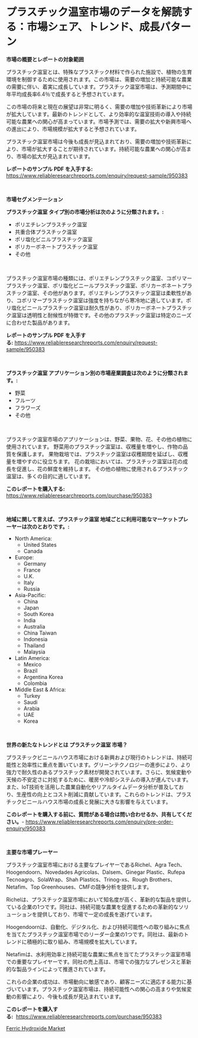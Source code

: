 <p><h1>プラスチック温室市場のデータを解読する：市場シェア、トレンド、成長パターン</h1></p><p><strong>市場の概要とレポートの対象範囲</strong></p>
<p><p>プラスチック温室とは、特殊なプラスチック材料で作られた施設で、植物の生育環境を制御するために使用されます。この市場は、需要の増加と持続可能な農業の需要に伴い、着実に成長しています。プラスチック温室市場は、予測期間中に年平均成長率6.4％で成長すると予想されています。</p><p>この市場の将来と現在の展望は非常に明るく、需要の増加や技術革新により市場が拡大しています。最新のトレンドとして、より効率的な温室技術の導入や持続可能な農業への関心が高まっています。市場予測では、需要の拡大や新興市場への進出により、市場規模が拡大すると予想されています。</p><p>プラスチック温室市場は今後も成長が見込まれており、需要の増加や技術革新により、市場が拡大することが期待されています。持続可能な農業への関心が高まり、市場の拡大が見込まれています。</p></p>
<p><strong>レポートのサンプル PDF を入手する:</strong> <a href="https://www.reliableresearchreports.com/enquiry/request-sample/950383">https://www.reliableresearchreports.com/enquiry/request-sample/950383</a></p>
<p>&nbsp;</p>
<p><strong>市場セグメンテーション</strong></p>
<p><strong>プラスチック温室 タイプ別の市場分析は次のように分類されます。:</strong></p>
<p><ul><li>ポリエチレンプラスチック温室</li><li>共重合体プラスチック温室</li><li>ポリ塩化ビニルプラスチック温室</li><li>ポリカーボネートプラスチック温室</li><li>その他</li></ul></p>
<p>&nbsp;</p>
<p><p>プラスチック温室市場の種類には、ポリエチレンプラスチック温室、コポリマープラスチック温室、ポリ塩化ビニールプラスチック温室、ポリカーボネートプラスチック温室、その他があります。ポリエチレンプラスチック温室は柔軟性があり、コポリマープラスチック温室は強度を持ちながら寒冷地に適しています。ポリ塩化ビニールプラスチック温室は耐久性があり、ポリカーボネートプラスチック温室は透明性と耐候性が特徴です。その他のプラスチック温室は特定のニーズに合わせた製品があります。</p></p>
<p><strong>レポートのサンプル PDF を入手する:</strong>&nbsp;<a href="https://www.reliableresearchreports.com/enquiry/request-sample/950383">https://www.reliableresearchreports.com/enquiry/request-sample/950383</a></p>
<p>&nbsp;</p>
<p><strong> プラスチック温室 アプリケーション別の市場産業調査は次のように分類されます。:</strong></p>
<p><ul><li>野菜</li><li>フルーツ</li><li>フラワーズ</li><li>その他</li></ul></p>
<p>&nbsp;</p>
<p><p>プラスチック温室市場のアプリケーションは、野菜、果物、花、その他の植物に使用されています。 野菜用のプラスチック温室は、収穫量を増やし、作物の品質を保護します。 果物栽培では、プラスチック温室は収穫期間を延ばし、収穫量を増やすのに役立ちます。 花の栽培においては、プラスチック温室は花の成長を促進し、花の鮮度を維持します。 その他の植物に使用されるプラスチック温室は、多くの目的に適しています。</p></p>
<p><strong>このレポートを購入する:</strong>&nbsp; <a href="https://www.reliableresearchreports.com/purchase/950383">https://www.reliableresearchreports.com/purchase/950383</a></p>
<p>&nbsp;</p>
<p><strong>地域に関して言えば、プラスチック温室 地域ごとに利用可能なマーケットプレーヤーは次のとおりです。:</strong></p>
<p><ul>
    <li>
        North America:
        <ul>
            <li>United States</li>
            <li>Canada</li>
        </ul>
    </li>
    <li>
        Europe:
        <ul>
            <li>Germany</li>
            <li>France</li>
            <li>U.K.</li>
            <li>Italy</li>
            <li>Russia</li>
        </ul>
    </li>
    <li>
        Asia-Pacific:
        <ul>
            <li>China</li>
            <li>Japan</li>
            <li>South Korea</li>
            <li>India</li>
            <li>Australia</li>
            <li>China Taiwan</li>
            <li>Indonesia</li>
            <li>Thailand</li>
            <li>Malaysia</li>
        </ul>
    </li>
    <li>
        Latin America:
        <ul>
            <li>Mexico</li>
            <li>Brazil</li>
            <li>Argentina Korea</li>
            <li>Colombia</li>
        </ul>
    </li>
    <li>
        Middle East & Africa:
        <ul>
            <li>Turkey</li>
            <li>Saudi</li>
            <li>Arabia</li>
            <li>UAE</li>
            <li>Korea</li>
        </ul>
    </li>
    </ul></p>
<p>&nbsp;</p>
<p><strong>世界の新たなトレンドとは プラスチック温室 市場？</strong></p>
<p><p>プラスチックビニールハウス市場における新興および現行のトレンドは、持続可能性と効率性に重点を置いています。グリーンテクノロジーの進歩により、より強力で耐久性のあるプラスチック素材が開発されています。さらに、気候変動や天候の不安定さに対処するために、暖房や冷却システムの導入が進んでいます。また、IoT技術を活用した農業自動化やリアルタイムデータ分析が普及しており、生産性の向上とコスト削減に貢献しています。これらのトレンドは、プラスチックビニールハウス市場の成長と発展に大きな影響を与えています。</p></p>
<p><strong>このレポートを購入する前に、質問がある場合は問い合わせるか、共有してください。</strong>- <a href="https://www.reliableresearchreports.com/enquiry/pre-order-enquiry/950383">https://www.reliableresearchreports.com/enquiry/pre-order-enquiry/950383</a></p>
<p>&nbsp;</p>
<p><strong>主要な市場プレーヤー</strong></p>
<p><p>プラスチック温室市場における主要なプレイヤーであるRichel、Agra Tech、Hoogendoorn、Novedades Agricolas、Dalsem、Ginegar Plastic、Rufepa Tecnoagro、SolaWrap、Shah Plastics、Trinog-xs、Rough Brothers、Netafim、Top Greenhouses、CMFの競争分析を提供します。</p><p>Richelは、プラスチック温室市場において知名度が高く、革新的な製品を提供している企業の1つです。同社は、持続可能な農業を促進するための革新的なソリューションを提供しており、市場で一定の成長を遂げています。</p><p>Hoogendoornは、自動化、デジタル化、および持続可能性への取り組みに焦点を当てたプラスチック温室市場でのリーダー企業の1つです。同社は、最新のトレンドに積極的に取り組み、市場規模を拡大しています。</p><p>Netafimは、水利用効率と持続可能な農業に焦点を当てたプラスチック温室市場での重要なプレイヤーです。同社の売上高は、市場での強力なプレゼンスと革新的な製品ラインによって推進されています。</p><p>これらの企業の成功は、市場動向に敏感であり、顧客ニーズに適応する能力に基づいています。プラスチック温室市場は、持続可能性への関心の高まりや気候変動の影響により、今後も成長が見込まれています。</p></p>
<p><strong>このレポートを購入する:</strong>&nbsp;&nbsp;<a href="https://www.reliableresearchreports.com/purchase/950383">https://www.reliableresearchreports.com/purchase/950383</a></p>
<p><p><a href="https://simplistic-meeting-7ee.notion.site/Ferric-Hydroxide-Market-Size-Growing-and-Forecasted-for-period-from-2024-2031-and-provides-complet-ddd65313213f454590ac0e2aa224dd77">Ferric Hydroxide Market</a></p></p>